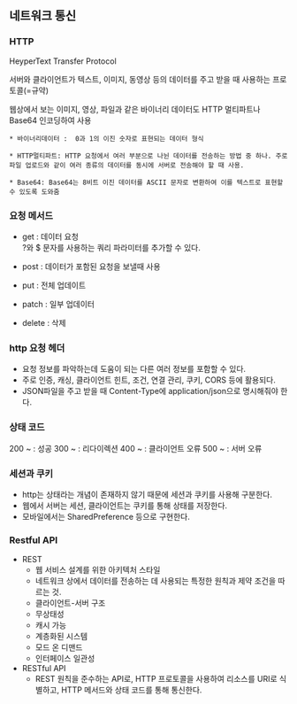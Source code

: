 ## 네트워크 통신

### HTTP
HeyperText Transfer Protocol

서버와 클라이언트가 텍스트, 이미지, 동영상 등의 데이터를 주고 받을 때 사용하는 프로토콜(=규약)

웹상에서 보는 이미지, 영상, 파일과 같은 바이너리 데이터도 HTTP 멀티파트나 Base64 인코딩하여 사용

    * 바이너리데이터 :  0과 1의 이진 숫자로 표현되는 데이터 형식

    * HTTP멀티파트: HTTP 요청에서 여러 부분으로 나뉜 데이터를 전송하는 방법 중 하나. 주로 파일 업로드와 같이 여러 종류의 데이터를 동시에 서버로 전송해야 할 때 사용.

    * Base64: Base64는 8비트 이진 데이터를 ASCII 문자로 변환하여 이를 텍스트로 표현할 수 있도록 도와줌


### 요청 메서드
* get : 데이터 요청</br>
  ?와 $ 문자를 사용하는 쿼리 파라미터를 추가할 수 있다.

* post : 데이터가 포함된 요청을 보낼때 사용
* put : 전체 업데이트
* patch : 일부 업데이터
* delete : 삭제

### http 요청 헤더
* 요청 정보를 파악하는데 도움이 되는 다른 여러 정보를 포함할 수 있다.
* 주로 인증, 캐싱, 클라이언트 힌트, 조건, 연결 관리, 쿠키, CORS 등에 활용되다.
* JSON파일을 주고 받을 때 Content-Type에 application/json으로 명시해줘야 한다.

### 상태 코드
200 ~ : 성공
300 ~ : 리다이렉션
400 ~ : 클라이언트 오류
500 ~ : 서버 오류

### 세션과 쿠키
* http는 상태라는 개념이 존재하지 않기 때문에 세션과 쿠키를 사용해 구분한다.
* 웹에서 서버는 세션, 클라이언트는 쿠키를 통해 상태를 저장한다.
* 모바일에서는 SharedPreference 등으로 구현한다.

### Restful API
* REST
  * 웹 서비스 설계를 위한 아키텍처 스타일
  * 네트워크 상에서 데이터를 전송하는 데 사용되는 특정한 원칙과 제약 조건을 따르는 것.
  * 클라이언트-서버 구조
  * 무상태성
  * 캐시 가능
  * 계층화된 시스템
  * 모드 온 디맨드
  * 인터페이스 일관성
* RESTful API
  * REST 원칙을 준수하는 API로, HTTP 프로토콜을 사용하여 리소스를 URI로 식별하고, HTTP 메서드와 상태 코드를 통해 통신한다. 

